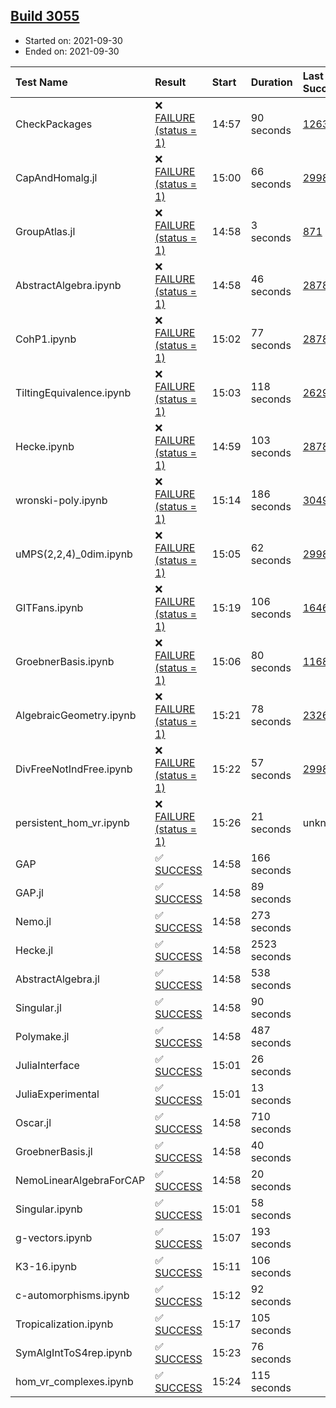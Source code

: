 ## [Build 3055](https://oscarci.mathematik.uni-kl.de/job/oscar-stable/3055/)

* Started on: 2021-09-30
* Ended on: 2021-09-30

| Test Name    | Result | Start | Duration | Last Success | First Failure |
|:-------------|:-------|:------|:---------|:-------------|:--------------|
| CheckPackages | ❌ [FAILURE (status = 1)](https://oscarci.mathematik.uni-kl.de/job/oscar-stable/3055/artifact/logs/build-3055/CheckPackages.log) | 14:57 | 90 seconds | [1263](https://oscarci.mathematik.uni-kl.de/job/oscar-stable/1263/) | [1264](https://oscarci.mathematik.uni-kl.de/job/oscar-stable/1264/) |
| CapAndHomalg.jl | ❌ [FAILURE (status = 1)](https://oscarci.mathematik.uni-kl.de/job/oscar-stable/3055/artifact/logs/build-3055/CapAndHomalg.jl.log) | 15:00 | 66 seconds | [2998](https://oscarci.mathematik.uni-kl.de/job/oscar-stable/2998/) | [2999](https://oscarci.mathematik.uni-kl.de/job/oscar-stable/2999/) |
| GroupAtlas.jl | ❌ [FAILURE (status = 1)](https://oscarci.mathematik.uni-kl.de/job/oscar-stable/3055/artifact/logs/build-3055/GroupAtlas.jl.log) | 14:58 | 3 seconds | [871](https://oscarci.mathematik.uni-kl.de/job/oscar-stable/871/) | [872](https://oscarci.mathematik.uni-kl.de/job/oscar-stable/872/) |
| AbstractAlgebra.ipynb | ❌ [FAILURE (status = 1)](https://oscarci.mathematik.uni-kl.de/job/oscar-stable/3055/artifact/logs/build-3055/AbstractAlgebra.ipynb.log) | 14:58 | 46 seconds | [2878](https://oscarci.mathematik.uni-kl.de/job/oscar-stable/2878/) | [2879](https://oscarci.mathematik.uni-kl.de/job/oscar-stable/2879/) |
| CohP1.ipynb | ❌ [FAILURE (status = 1)](https://oscarci.mathematik.uni-kl.de/job/oscar-stable/3055/artifact/logs/build-3055/CohP1.ipynb.log) | 15:02 | 77 seconds | [2878](https://oscarci.mathematik.uni-kl.de/job/oscar-stable/2878/) | [2879](https://oscarci.mathematik.uni-kl.de/job/oscar-stable/2879/) |
| TiltingEquivalence.ipynb | ❌ [FAILURE (status = 1)](https://oscarci.mathematik.uni-kl.de/job/oscar-stable/3055/artifact/logs/build-3055/TiltingEquivalence.ipynb.log) | 15:03 | 118 seconds | [2629](https://oscarci.mathematik.uni-kl.de/job/oscar-stable/2629/) | [2630](https://oscarci.mathematik.uni-kl.de/job/oscar-stable/2630/) |
| Hecke.ipynb | ❌ [FAILURE (status = 1)](https://oscarci.mathematik.uni-kl.de/job/oscar-stable/3055/artifact/logs/build-3055/Hecke.ipynb.log) | 14:59 | 103 seconds | [2878](https://oscarci.mathematik.uni-kl.de/job/oscar-stable/2878/) | [2879](https://oscarci.mathematik.uni-kl.de/job/oscar-stable/2879/) |
| wronski-poly.ipynb | ❌ [FAILURE (status = 1)](https://oscarci.mathematik.uni-kl.de/job/oscar-stable/3055/artifact/logs/build-3055/wronski-poly.ipynb.log) | 15:14 | 186 seconds | [3049](https://oscarci.mathematik.uni-kl.de/job/oscar-stable/3049/) | [3050](https://oscarci.mathematik.uni-kl.de/job/oscar-stable/3050/) |
| uMPS(2,2,4)_0dim.ipynb | ❌ [FAILURE (status = 1)](https://oscarci.mathematik.uni-kl.de/job/oscar-stable/3055/artifact/logs/build-3055/uMPS-2-2-4-_0dim.ipynb.log) | 15:05 | 62 seconds | [2998](https://oscarci.mathematik.uni-kl.de/job/oscar-stable/2998/) | [2999](https://oscarci.mathematik.uni-kl.de/job/oscar-stable/2999/) |
| GITFans.ipynb | ❌ [FAILURE (status = 1)](https://oscarci.mathematik.uni-kl.de/job/oscar-stable/3055/artifact/logs/build-3055/GITFans.ipynb.log) | 15:19 | 106 seconds | [1646](https://oscarci.mathematik.uni-kl.de/job/oscar-stable/1646/) | [1647](https://oscarci.mathematik.uni-kl.de/job/oscar-stable/1647/) |
| GroebnerBasis.ipynb | ❌ [FAILURE (status = 1)](https://oscarci.mathematik.uni-kl.de/job/oscar-stable/3055/artifact/logs/build-3055/GroebnerBasis.ipynb.log) | 15:06 | 80 seconds | [1168](https://oscarci.mathematik.uni-kl.de/job/oscar-stable/1168/) | [1169](https://oscarci.mathematik.uni-kl.de/job/oscar-stable/1169/) |
| AlgebraicGeometry.ipynb | ❌ [FAILURE (status = 1)](https://oscarci.mathematik.uni-kl.de/job/oscar-stable/3055/artifact/logs/build-3055/AlgebraicGeometry.ipynb.log) | 15:21 | 78 seconds | [2326](https://oscarci.mathematik.uni-kl.de/job/oscar-stable/2326/) | [2327](https://oscarci.mathematik.uni-kl.de/job/oscar-stable/2327/) |
| DivFreeNotIndFree.ipynb | ❌ [FAILURE (status = 1)](https://oscarci.mathematik.uni-kl.de/job/oscar-stable/3055/artifact/logs/build-3055/DivFreeNotIndFree.ipynb.log) | 15:22 | 57 seconds | [2998](https://oscarci.mathematik.uni-kl.de/job/oscar-stable/2998/) | [2999](https://oscarci.mathematik.uni-kl.de/job/oscar-stable/2999/) |
| persistent_hom_vr.ipynb | ❌ [FAILURE (status = 1)](https://oscarci.mathematik.uni-kl.de/job/oscar-stable/3055/artifact/logs/build-3055/persistent_hom_vr.ipynb.log) | 15:26 | 21 seconds | unknown | unknown |
| GAP | ✅ [SUCCESS](https://oscarci.mathematik.uni-kl.de/job/oscar-stable/3055/artifact/logs/build-3055/GAP.log) | 14:58 | 166 seconds |  |  |
| GAP.jl | ✅ [SUCCESS](https://oscarci.mathematik.uni-kl.de/job/oscar-stable/3055/artifact/logs/build-3055/GAP.jl.log) | 14:58 | 89 seconds |  |  |
| Nemo.jl | ✅ [SUCCESS](https://oscarci.mathematik.uni-kl.de/job/oscar-stable/3055/artifact/logs/build-3055/Nemo.jl.log) | 14:58 | 273 seconds |  |  |
| Hecke.jl | ✅ [SUCCESS](https://oscarci.mathematik.uni-kl.de/job/oscar-stable/3055/artifact/logs/build-3055/Hecke.jl.log) | 14:58 | 2523 seconds |  |  |
| AbstractAlgebra.jl | ✅ [SUCCESS](https://oscarci.mathematik.uni-kl.de/job/oscar-stable/3055/artifact/logs/build-3055/AbstractAlgebra.jl.log) | 14:58 | 538 seconds |  |  |
| Singular.jl | ✅ [SUCCESS](https://oscarci.mathematik.uni-kl.de/job/oscar-stable/3055/artifact/logs/build-3055/Singular.jl.log) | 14:58 | 90 seconds |  |  |
| Polymake.jl | ✅ [SUCCESS](https://oscarci.mathematik.uni-kl.de/job/oscar-stable/3055/artifact/logs/build-3055/Polymake.jl.log) | 14:58 | 487 seconds |  |  |
| JuliaInterface | ✅ [SUCCESS](https://oscarci.mathematik.uni-kl.de/job/oscar-stable/3055/artifact/logs/build-3055/JuliaInterface.log) | 15:01 | 26 seconds |  |  |
| JuliaExperimental | ✅ [SUCCESS](https://oscarci.mathematik.uni-kl.de/job/oscar-stable/3055/artifact/logs/build-3055/JuliaExperimental.log) | 15:01 | 13 seconds |  |  |
| Oscar.jl | ✅ [SUCCESS](https://oscarci.mathematik.uni-kl.de/job/oscar-stable/3055/artifact/logs/build-3055/Oscar.jl.log) | 14:58 | 710 seconds |  |  |
| GroebnerBasis.jl | ✅ [SUCCESS](https://oscarci.mathematik.uni-kl.de/job/oscar-stable/3055/artifact/logs/build-3055/GroebnerBasis.jl.log) | 14:58 | 40 seconds |  |  |
| NemoLinearAlgebraForCAP | ✅ [SUCCESS](https://oscarci.mathematik.uni-kl.de/job/oscar-stable/3055/artifact/logs/build-3055/NemoLinearAlgebraForCAP.log) | 14:58 | 20 seconds |  |  |
| Singular.ipynb | ✅ [SUCCESS](https://oscarci.mathematik.uni-kl.de/job/oscar-stable/3055/artifact/logs/build-3055/Singular.ipynb.log) | 15:01 | 58 seconds |  |  |
| g-vectors.ipynb | ✅ [SUCCESS](https://oscarci.mathematik.uni-kl.de/job/oscar-stable/3055/artifact/logs/build-3055/g-vectors.ipynb.log) | 15:07 | 193 seconds |  |  |
| K3-16.ipynb | ✅ [SUCCESS](https://oscarci.mathematik.uni-kl.de/job/oscar-stable/3055/artifact/logs/build-3055/K3-16.ipynb.log) | 15:11 | 106 seconds |  |  |
| c-automorphisms.ipynb | ✅ [SUCCESS](https://oscarci.mathematik.uni-kl.de/job/oscar-stable/3055/artifact/logs/build-3055/c-automorphisms.ipynb.log) | 15:12 | 92 seconds |  |  |
| Tropicalization.ipynb | ✅ [SUCCESS](https://oscarci.mathematik.uni-kl.de/job/oscar-stable/3055/artifact/logs/build-3055/Tropicalization.ipynb.log) | 15:17 | 105 seconds |  |  |
| SymAlgIntToS4rep.ipynb | ✅ [SUCCESS](https://oscarci.mathematik.uni-kl.de/job/oscar-stable/3055/artifact/logs/build-3055/SymAlgIntToS4rep.ipynb.log) | 15:23 | 76 seconds |  |  |
| hom_vr_complexes.ipynb | ✅ [SUCCESS](https://oscarci.mathematik.uni-kl.de/job/oscar-stable/3055/artifact/logs/build-3055/hom_vr_complexes.ipynb.log) | 15:24 | 115 seconds |  |  |
